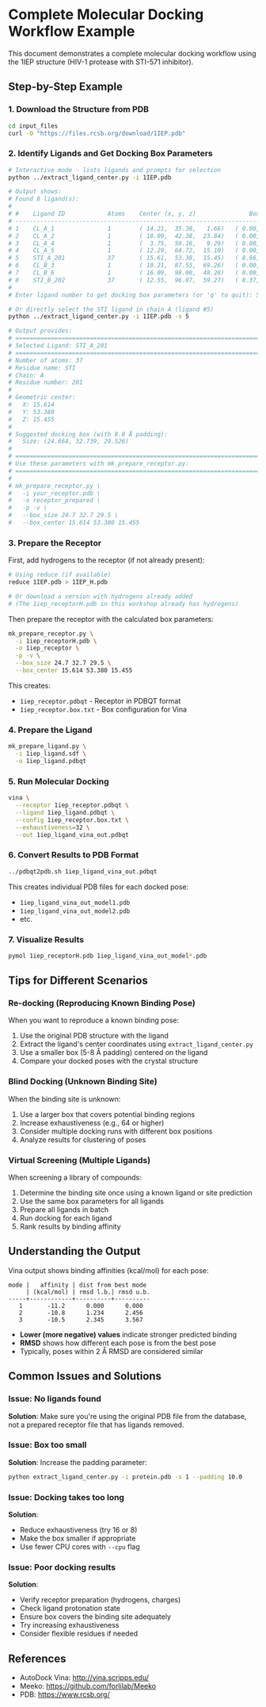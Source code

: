 # Complete Molecular Docking Workflow Example

This document demonstrates a complete molecular docking workflow using the 1IEP structure (HIV-1 protease with STI-571 inhibitor).

## Step-by-Step Example

### 1. Download the Structure from PDB

```bash
cd input_files
curl -O "https://files.rcsb.org/download/1IEP.pdb"
```

### 2. Identify Ligands and Get Docking Box Parameters

```bash
# Interactive mode - lists ligands and prompts for selection
python ../extract_ligand_center.py -i 1IEP.pdb

# Output shows:
# Found 8 ligand(s):
# 
# #    Ligand ID            Atoms    Center (x, y, z)               Box Size (x, y, z)
# -------------------------------------------------------------------------------------
# 1    CL_A_1               1        ( 14.21,  35.38,   1.66)   ( 0.00,  0.00,  0.00)
# 2    CL_A_2               1        ( 18.09,  42.38,  23.84)   ( 0.00,  0.00,  0.00)
# 3    CL_A_4               1        (  3.75,  59.16,   9.29)   ( 0.00,  0.00,  0.00)
# 4    CL_A_5               1        ( 12.29,  64.72,  15.10)   ( 0.00,  0.00,  0.00)
# 5    STI_A_201            37       ( 15.61,  53.38,  15.45)   ( 8.66, 16.74, 13.53)
# 6    CL_B_3               1        ( 10.21,  87.55,  69.26)   ( 0.00,  0.00,  0.00)
# 7    CL_B_6               1        ( 16.09,  98.00,  48.28)   ( 0.00,  0.00,  0.00)
# 8    STI_B_202            37       ( 12.55,  96.87,  59.27)   ( 8.37, 14.48, 15.96)
#
# Enter ligand number to get docking box parameters (or 'q' to quit): 5

# Or directly select the STI ligand in chain A (ligand #5)
python ../extract_ligand_center.py -i 1IEP.pdb -s 5

# Output provides:
# ================================================================================
# Selected Ligand: STI_A_201
# ================================================================================
# Number of atoms: 37
# Residue name: STI
# Chain: A
# Residue number: 201
# 
# Geometric center:
#   X: 15.614
#   Y: 53.380
#   Z: 15.455
# 
# Suggested docking box (with 8.0 Å padding):
#   Size: (24.664, 32.739, 29.526)
# 
# ================================================================================
# Use these parameters with mk_prepare_receptor.py:
# ================================================================================
# 
# mk_prepare_receptor.py \
#   -i your_receptor.pdb \
#   -o receptor_prepared \
#   -p -v \
#   --box_size 24.7 32.7 29.5 \
#   --box_center 15.614 53.380 15.455
```

### 3. Prepare the Receptor

First, add hydrogens to the receptor (if not already present):

```bash
# Using reduce (if available)
reduce 1IEP.pdb > 1IEP_H.pdb

# Or download a version with hydrogens already added
# (The 1iep_receptorH.pdb in this workshop already has hydrogens)
```

Then prepare the receptor with the calculated box parameters:

```bash
mk_prepare_receptor.py \
  -i 1iep_receptorH.pdb \
  -o 1iep_receptor \
  -p -v \
  --box_size 24.7 32.7 29.5 \
  --box_center 15.614 53.380 15.455
```

This creates:
- `1iep_receptor.pdbqt` - Receptor in PDBQT format
- `1iep_receptor.box.txt` - Box configuration for Vina

### 4. Prepare the Ligand

```bash
mk_prepare_ligand.py \
  -i 1iep_ligand.sdf \
  -o 1iep_ligand.pdbqt
```

### 5. Run Molecular Docking

```bash
vina \
  --receptor 1iep_receptor.pdbqt \
  --ligand 1iep_ligand.pdbqt \
  --config 1iep_receptor.box.txt \
  --exhaustiveness=32 \
  --out 1iep_ligand_vina_out.pdbqt
```

### 6. Convert Results to PDB Format

```bash
../pdbqt2pdb.sh 1iep_ligand_vina_out.pdbqt
```

This creates individual PDB files for each docked pose:
- `1iep_ligand_vina_out_model1.pdb`
- `1iep_ligand_vina_out_model2.pdb`
- etc.

### 7. Visualize Results

```bash
pymol 1iep_receptorH.pdb 1iep_ligand_vina_out_model*.pdb
```

## Tips for Different Scenarios

### Re-docking (Reproducing Known Binding Pose)

When you want to reproduce a known binding pose:

1. Use the original PDB structure with the ligand
2. Extract the ligand's center coordinates using `extract_ligand_center.py`
3. Use a smaller box (5-8 Å padding) centered on the ligand
4. Compare your docked poses with the crystal structure

### Blind Docking (Unknown Binding Site)

When the binding site is unknown:

1. Use a larger box that covers potential binding regions
2. Increase exhaustiveness (e.g., 64 or higher)
3. Consider multiple docking runs with different box positions
4. Analyze results for clustering of poses

### Virtual Screening (Multiple Ligands)

When screening a library of compounds:

1. Determine the binding site once using a known ligand or site prediction
2. Use the same box parameters for all ligands
3. Prepare all ligands in batch
4. Run docking for each ligand
5. Rank results by binding affinity

## Understanding the Output

Vina output shows binding affinities (kcal/mol) for each pose:

```
mode |   affinity | dist from best mode
     | (kcal/mol) | rmsd l.b.| rmsd u.b.
-----+------------+----------+----------
   1       -11.2      0.000      0.000
   2       -10.8      1.234      2.456
   3       -10.5      2.345      3.567
```

- **Lower (more negative) values** indicate stronger predicted binding
- **RMSD** shows how different each pose is from the best pose
- Typically, poses within 2 Å RMSD are considered similar

## Common Issues and Solutions

### Issue: No ligands found

**Solution**: Make sure you're using the original PDB file from the database, not a prepared receptor file that has ligands removed.

### Issue: Box too small

**Solution**: Increase the padding parameter:
```bash
python extract_ligand_center.py -i protein.pdb -s 1 --padding 10.0
```

### Issue: Docking takes too long

**Solution**: 
- Reduce exhaustiveness (try 16 or 8)
- Make the box smaller if appropriate
- Use fewer CPU cores with `--cpu` flag

### Issue: Poor docking results

**Solution**:
- Verify receptor preparation (hydrogens, charges)
- Check ligand protonation state
- Ensure box covers the binding site adequately
- Try increasing exhaustiveness
- Consider flexible residues if needed

## References

- AutoDock Vina: http://vina.scripps.edu/
- Meeko: https://github.com/forlilab/Meeko
- PDB: https://www.rcsb.org/
